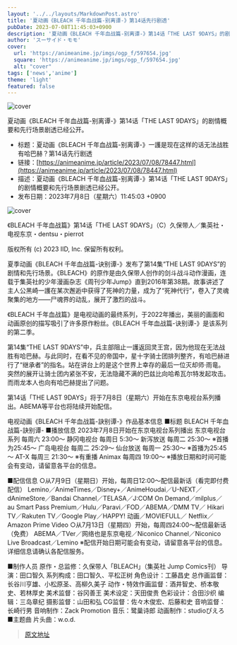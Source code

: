 ```yaml
---
layout: '../../layouts/MarkdownPost.astro'
title: '夏动画《BLEACH 千年血战篇-别离谭-》第14话先行剧透'
pubDate: 2023-07-08T11:45:03+0900
description: '夏动画《BLEACH 千年血战篇-别离谭-》第14话「THE LAST 9DAYS」的剧情概要和先行场景剧透已经公开。'
author: 'スーサイド・モモ'
cover:
  url: 'https://animeanime.jp/imgs/ogp_f/597654.jpg'
  square: 'https://animeanime.jp/imgs/ogp_f/597654.jpg'
  alt: "cover"
tags: ['news','anime']
theme: 'light'
featured: false
---
```


![cover](https://animeanime.jp/imgs/ogp_f/597654.jpg)

夏动画《BLEACH 千年血战篇-别离谭-》第14话「THE LAST 9DAYS」的剧情概要和先行场景剧透已经公开。

- 标题：夏动画《BLEACH 千年血战篇-别离谭-》一護是现在这样的话无法战胜有哈巴赫？第14话先行剧透
- 链接：[https://animeanime.jp/article/2023/07/08/78447.html](https://animeanime.jp/article/2023/07/08/78447.html)
- 描述：夏动画《BLEACH 千年血战篇-别离谭-》第14话「THE LAST 9DAYS」的剧情概要和先行场景剧透已经公开。
- 发布日期：2023年7月8日（星期六）11:45:03 +0900

![cover](https://animeanime.jp/imgs/ogp_f/597654.jpg)

《BLEACH 千年血战篇》第14话「THE LAST 9DAYS」（C）久保带人／集英社・电视东京・dentsu・pierrot

版权所有 (c) 2023 IID, Inc. 保留所有权利。

夏季动画《BLEACH 千年血战篇-诀别谭-》发布了第14集“THE LAST 9DAYS”的剧情和先行场景。《BLEACH》的原作是由久保带人创作的剑斗战斗动作漫画，连载于集英社的少年漫画杂志《周刊少年Jump》直到2016年第38期。故事讲述了主人公黑崎一護在某次邂逅中获得了死神的力量，成为了“死神代行”，卷入了灵魂聚集的地方——尸魂界的动乱，展开了激烈的战斗。

《BLEACH 千年血战篇》是电视动画的最终系列，于2022年播出，美丽的画面和动画原创的描写吸引了许多原作粉丝。《BLEACH 千年血战篇-诀别谭-》是该系列的第二季。

第14集“THE LAST 9DAYS”中，兵主部阻止一護返回灵王宫，因为他现在无法战胜有哈巴赫。与此同时，在看不见的帝国中，星十字骑士团排列整齐，有哈巴赫进行了“继承者”的指名。站在讲台上的是这个世界上幸存的最后一位灭却师·雨竜。
突然的展开让骑士团内紧张不安，无法隐藏不满的巴兹比向哈希瓦尔特发起攻击。而雨龙本人也向有哈巴赫提出了问题。

第14话「THE LAST 9DAYS」将于7月8日（星期六）开始在东京电视台系列播出。ABEMA等平台也将陆续开始配信。

电视动画《BLEACH 千年血战篇-訣别谭-》作品基本信息
■标题
BLEACH 千年血战篇-訣别谭-
■播放信息
2023年7月8日开始在东京电视台系列播出
东京电视台系列 每周六 23:00～
静冈电视台 每周日 5:30～
新泻放送 每周二 25:30～ ※首播为25:45～
广岛电视台 每周二 25:29～
仙台放送 每周一 25:30～ ※首播为25:45～
AT-X 每周三 21:30～ ※有重播
Animax 每周四 19:00～
※播放日期和时间可能会有变动，请留意各平台的信息。

■配信信息
○从7月9日（星期日）开始，每周日12:00～配信最新话（看完即付费配信）
Lemino／AnimeTimes／Disney+／AnimeHoudai／U-NEXT／
dAnimeStore／Bandai Channel／TELASA／J:COM On Demand／milplus／
au Smart Pass Premium／Hulu／Paravi／FOD／ABEMA／DMM TV／
Hikari TV／Rakuten TV／Google Play／HAPPY! 动画／MOVIEFULL／
Netflix／Amazon Prime Video
○从7月13日（星期四）开始，每周四24:00～配信最新话（免费）
ABEMA／TVer／网络也是东京电视／Niconico Channel／Niconico Live Broadcast／Lemino
※配信开始日期可能会有变动，请留意各平台的信息。详细信息请确认各配信服务。

■制作人员
原作・总监修：久保带人「BLEACH」（集英社 Jump Comics刊）
导演：田口智久
系列构成：田口智久、平松正树
角色设计：工藤昌史
总作画监督：长谷川亨雄、小松原圣、高柳久美子
动作・特效作画监督：酒井智史、桥本敬史、若林厚史
美术监督：谷冈善王
美术设定：天田俊贵
色彩设计：合田沙织
编辑：三岛章纪
摄影监督：山田和弘
CG监督：佐々木俊宏、后藤和史
音响监督：长崎行男
音响制作：Zack Promotion
音乐：鹭巢诗郎
动画制作：studioぴえろ
■主题曲
片头曲：w.o.d.

>[原文地址](https://animeanime.jp/article/2023/07/08/78447.html)  